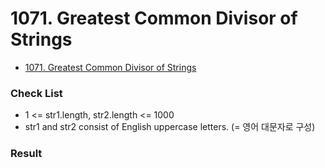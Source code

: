 # 1071. Greatest Common Divisor of Strings

- [1071. Greatest Common Divisor of Strings](https://leetcode.com/problems/greatest-common-divisor-of-strings/description/?envType=study-plan-v2&envId=leetcode-75)


### Check List

- 1 <= str1.length, str2.length <= 1000
- str1 and str2 consist of English uppercase letters. (= 영어 대문자로 구성)

### Result



